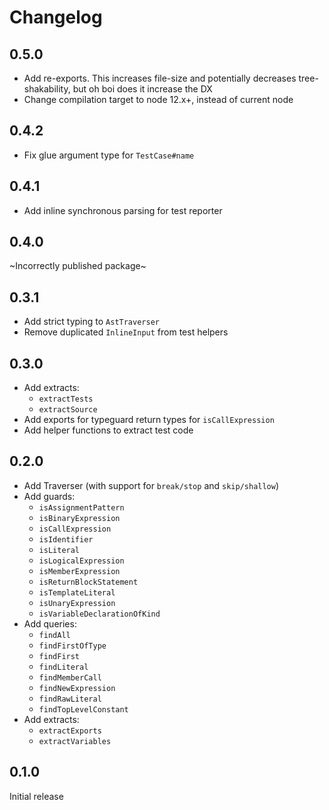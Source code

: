 # Changelog

## 0.5.0

- Add re-exports. This increases file-size and potentially decreases tree-shakability, but oh boi does it increase the DX
- Change compilation target to node 12.x+, instead of current node

## 0.4.2

- Fix glue argument type for `TestCase#name`

## 0.4.1

- Add inline synchronous parsing for test reporter

## 0.4.0

~Incorrectly published package~

## 0.3.1

- Add strict typing to `AstTraverser`
- Remove duplicated `InlineInput` from test helpers

## 0.3.0

- Add extracts:
  - `extractTests`
  - `extractSource`
- Add exports for typeguard return types for `isCallExpression`
- Add helper functions to extract test code

## 0.2.0

- Add Traverser (with support for `break/stop` and `skip/shallow`)
- Add guards:
  - `isAssignmentPattern`
  - `isBinaryExpression`
  - `isCallExpression`
  - `isIdentifier`
  - `isLiteral`
  - `isLogicalExpression`
  - `isMemberExpression`
  - `isReturnBlockStatement`
  - `isTemplateLiteral`
  - `isUnaryExpression`
  - `isVariableDeclarationOfKind`
- Add queries:
  - `findAll`
  - `findFirstOfType`
  - `findFirst`
  - `findLiteral`
  - `findMemberCall`
  - `findNewExpression`
  - `findRawLiteral`
  - `findTopLevelConstant`
- Add extracts:
  - `extractExports`
  - `extractVariables`

## 0.1.0

Initial release
